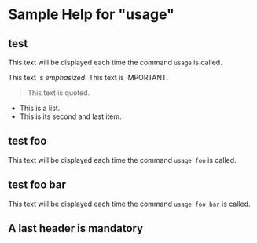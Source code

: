 # Sample Help for "usage"

## test

This text will be displayed each time the command `usage` is called.

This text is *emphasized*.
This text is IMPORTANT.
> This text is quoted.

* This is a list.
* This is its second and last item.

## test foo

This text will be displayed each time the command `usage foo` is called.

## test foo bar

This text will be displayed each time the command `usage foo bar` is called.

## A last header is mandatory
